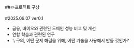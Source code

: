 ##✏️프로젝트 구상

#2025.09.07 ver0.1
- 금융, 바이오와 관련된 도메인 성능 비교 및 개선
- 연합 학습과 관련된 연구
- 누구의, 어떤 문제 해결을 위해, 어떤 기술을 사용해서 만들 것인가?
